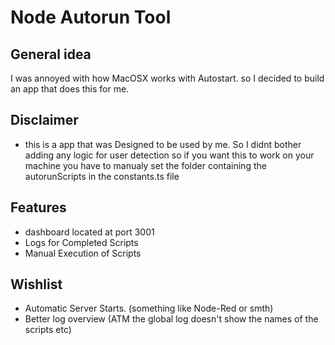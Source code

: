 # Node Autorun Tool

## General idea

I was annoyed with how MacOSX works with Autostart. so I decided to build an app that does this for me.

## Disclaimer
- this is a app that was Designed to be used by me. So I didnt bother adding any logic for user detection
so if you want this to work on your machine you have to manualy set the folder containing the autorunScripts in the constants.ts file

## Features

- dashboard located at port 3001
- Logs for Completed Scripts
- Manual Execution of Scripts

## Wishlist

- Automatic Server Starts. (something like Node-Red or smth)
- Better log overview (ATM the global log doesn't show the names of the scripts etc)
